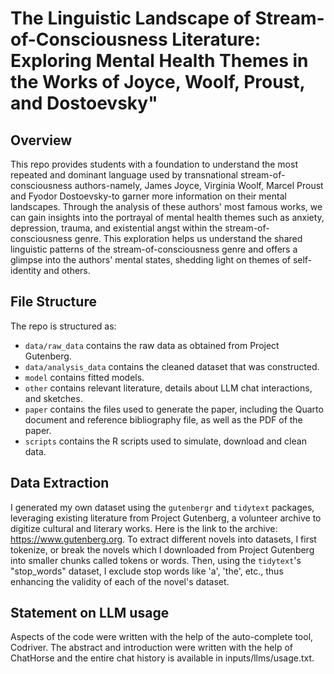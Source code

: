 # The Linguistic Landscape of Stream-of-Consciousness Literature: Exploring Mental Health Themes in the Works of Joyce, Woolf, Proust, and Dostoevsky"

## Overview

This repo provides students with a foundation to understand the most repeated and dominant language used by transnational stream-of-consciousness authors-namely, James Joyce, Virginia Woolf, Marcel Proust and Fyodor Dostoevsky-to garner more information on their mental landscapes. Through the analysis of these authors' most famous works, we can gain insights into the portrayal of mental health themes such as anxiety, depression, trauma, and existential angst within the stream-of-consciousness genre. This exploration helps us understand the shared linguistic patterns of the stream-of-consciousness genre and offers a glimpse into the authors' mental states, shedding light on themes of self-identity and others.

## File Structure

The repo is structured as:

-   `data/raw_data` contains the raw data as obtained from Project Gutenberg.
-   `data/analysis_data` contains the cleaned dataset that was constructed.
-   `model` contains fitted models. 
-   `other` contains relevant literature, details about LLM chat interactions, and sketches.
-   `paper` contains the files used to generate the paper, including the Quarto document and reference bibliography file, as well as the PDF of the paper. 
-   `scripts` contains the R scripts used to simulate, download and clean data.

## Data Extraction

I generated my own dataset using the `gutenbergr` and `tidytext` packages, leveraging existing literature from Project Gutenberg, a volunteer archive to digitize cultural and literary works. Here is the link to the archive: https://www.gutenberg.org. To extract different novels into datasets, I first tokenize, or break the novels which I downloaded from Project Gutenberg into smaller chunks called tokens or words. Then, using the `tidytext`'s "stop_words" dataset, I exclude stop words like 'a', 'the', etc., thus enhancing the validity of each of the novel's dataset.

## Statement on LLM usage

Aspects of the code were written with the help of the auto-complete tool, Codriver. The abstract and introduction were written with the help of ChatHorse and the entire chat history is available in inputs/llms/usage.txt.
